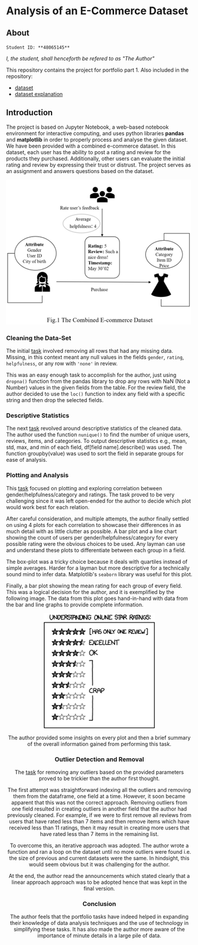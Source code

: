 # Analysis of an E-Commerce Dataset

## About

`Student ID: **48065145**` 

*I, the student, shall henceforth be refered to as "The Author"*

This repository contains the project for portfolio part 1.
Also included in the repository:
- [dataset](/data/The%20E-commerce%20Dataset.csv)
- [dataset explanation](/resources/Fig1%20The%20Combined%20E%20commerce%20Dataset.png)

## Introduction

The project is based on Jupyter Notebook, a web-based notebook environment for interactive computing, and uses python libraries **pandas** and **matplotlib** in order to properly process and analyse the given dataset. We have been provided with a combined e-commerce dataset. In this dataset, each user has the ability to post a rating and review for the products they purchased. Additionally, other users can evaluate the initial rating and review by expressing their trust or distrust. The project serves as an assignment and answers questions based on the dataset.

<img src="resources/Fig1 The Combined E commerce Dataset.png" width="500"/>


### Cleaning the Data-Set

The initial [task](Portfolio_1_questions.ipynb#Q1) involved removing all rows that had any missing data. Missing, in this context meant any null values in the fields `gender`, `rating`, `helpfulness`, or any row with `'none'` in review. 

This was an easy enough task to accomplish for the author, just using `dropna()` function from the pandas library to drop any rows with NaN (Not a Number) values in the given fields from the table. For the review field, the author decided to use the  `loc()` function to index any field with a specific string and then drop the selected fields.

### Descriptive Statistics

The next [task](Portfolio_1_questions.ipynb#Q2) revolved around descriptive statistics of the cleaned data. The author used the function `nunique()` to find the number of unique users, reviews, items, and categories. To output descriptive statistics e.g., mean, std, max, and min of each field, df[field name].describe() was used. The function groupby(value) was used to sort the field in separate groups for ease of analysis.

### Plotting and Analysis

This [task](Portfolio_1_questions.ipynb#Q3) focused on plotting and exploring correlation between gender/helpfulness/category and
ratings. The task proved to be very challenging since it was left open-ended for the author to decide which plot would work best for each relation. 

After careful consideration, and multiple attempts, the author finally settled on using 4 plots for each correlation to showcase their differences in as much detail with as little clutter as possible. A bar plot and a line chart showing the count of users per gender/helpfulness/category for every possible rating were the obvious choices to be used. Any layman can use and understand these plots to differentiate between each group in a field. 

The box-plot was a tricky choice because it deals with quartiles instead of simple averages. Harder for a layman but more descriptive for a technically sound mind to infer data. Matplotlib's `seaborn` library was useful for this plot.

Finally, a bar plot showing the mean rating for each group of every field. This was a logical decision for the author, and it is exemplified by the following image. The data from this plot goes hand-in-hand with data from the bar and line graphs to provide complete information.

<center><img src="resources/Online Reviews.png" width="300"/><center>

The author provided some insights on every plot and then a brief summary of the overall information gained from performing this task.

### Outlier Detection and Removal

The [task](Portfolio_1_questions.ipynb#Q4) for removing any outliers based on the provided parameters proved to be trickier than the author first thought. 

The first attempt was straightforward indexing all the outliers and removing them from the dataframe, one field at a time. However, it soon became apparent that this was not the correct approach. Removing outliers from one field resulted in creating outliers in another field that the author had previously cleaned. For example, if we were to first remove all reviews from users that have rated less than 7 items and then remove items which have received less than 11 ratings, then it may result in creating more users that have rated less than 7 items in the remaining list.

To overcome this, an iterative approach was adopted. The author wrote a function and ran a loop on the dataset until no more outliers were found i.e. the size of previous and current datasets were the same. In hindsight, this would seem obvious but it was challenging for the author.

At the end, the author read the announcements which stated clearly that a linear approach approach was to be adopted hence that was kept in the final version.

### Conclusion

The author feels that the portfolio tasks have indeed helped in expanding their knowledge of data analysis techniques and the use of technology in simplifying these tasks. It has also made the author more aware of the importance of minute details in a large pile of data.




